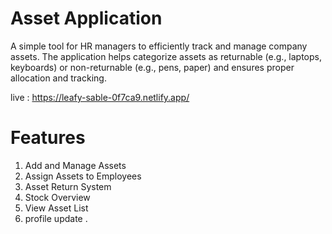 # Asset Application

A simple tool for HR managers to efficiently track and manage company assets. The application helps categorize assets as returnable (e.g., laptops, keyboards) or non-returnable (e.g., pens, paper) and ensures proper allocation and tracking.

live : https://leafy-sable-0f7ca9.netlify.app/

# Features 

1. Add and Manage Assets
2. Assign Assets to Employees
3. Asset Return System
4. Stock Overview
5. View Asset List
6. profile update .